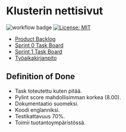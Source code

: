 # Klusterin nettisivut

![workflow badge](https://github.com/matlury/klusteri-website/workflows/CI/badge.svg)
[![License: MIT](https://img.shields.io/badge/License-MIT-yellow.svg)](https://opensource.org/licenses/MIT)

- [Product Backlog](https://github.com/orgs/matlury/projects/1)
- [Sprint 0 Task Board](https://github.com/orgs/matlury/projects/2/views/1)
- [Sprint 1 Task Board](https://github.com/orgs/matlury/projects/4)
- [Työaikakirjanpito](https://helsinkifi-my.sharepoint.com/:x:/g/personal/lottatan_ad_helsinki_fi/EZIQBLlssnFAqYrJUHNZ14gBl33k5Y19wSDGfExXcVhacw?e=qAxWNy)

## Definition of Done

- Task toteutettu kuten pitää.
- Pylint score mahdollisimman korkea (8.00).
- Dokumentaatio suomeksi.
- Koodi englanniksi.
- Testikattavuus 70%.
- Toimii tuotantoympäristössä.
